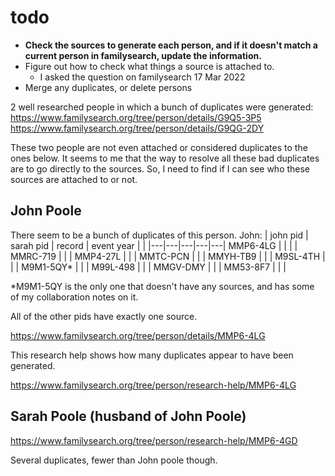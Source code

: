 # todo

-  **Check the sources to generate each person, and if it doesn't match a current person in familysearch, update the information.**
  - Figure out how to check what things a source is attached to.
    - I asked the question on familysearch 17 Mar 2022
- Merge any duplicates, or delete persons




2 well researched people in which a bunch of duplicates were generated:
https://www.familysearch.org/tree/person/details/G9Q5-3P5
https://www.familysearch.org/tree/person/details/G9QG-2DY

These two people are not even attached or considered duplicates to the ones below. It seems to me that the way to resolve all these bad duplicates are to go directly to the sources. So, I need to find if I can see who these sources are attached to or not. 

## John Poole 

There seem to be a bunch of duplicates of this person. 
John: 
|  john pid | sarah pid  | record  | event year  |   |
|---|---|---|---|---|
MMP6-4LG |  |  |  | 
MMRC-719 |  |  | 
MMP4-27L |  |  | 
MMTC-PCN |  |  | 
MMYH-TB9 |  |  | 
M9SL-4TH |  |  | 
M9M1-5QY* |  |  | 
M99L-498 |  |  | 
MMGV-DMY |  |  | 
MM53-8F7 |  |  | 

*M9M1-5QY is the only one that doesn't have any sources, and has some of my collaboration notes on it. 

All of the other pids have exactly one source. 

https://www.familysearch.org/tree/person/details/MMP6-4LG

This research help shows how many duplicates appear to have been generated. 

https://www.familysearch.org/tree/person/research-help/MMP6-4LG



## Sarah Poole (husband of John Poole)

https://www.familysearch.org/tree/person/research-help/MMP6-4GD


Several duplicates, fewer than John poole though. 